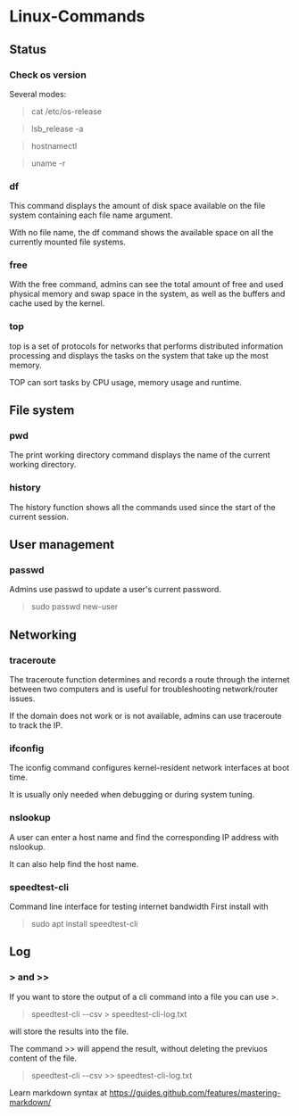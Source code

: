 # Linux-Commands

## Status
### Check os version
Several modes:
> cat /etc/os-release

> lsb_release -a

> hostnamectl

> uname -r

### df
This command displays the amount of disk space available on the file system containing each file name argument. 

With no file name, the df command shows the available space on all the currently mounted file systems.
### free
With the free command, admins can see the total amount of free and used physical memory and swap space in the system, as well as the buffers and cache used by the kernel.
### top
top is a set of protocols for networks that performs distributed information processing and displays the tasks on the system that take up the most memory. 

TOP can sort tasks by CPU usage, memory usage and runtime.

## File system
### pwd
The print working directory command displays the name of the current working directory.
### history
The history function shows all the commands used since the start of the current session.

## User management
### passwd
Admins use passwd to update a user's current password.
> sudo passwd new-user

## Networking
### traceroute
The traceroute function determines and records a route through the internet between two computers and is useful for troubleshooting network/router issues. 

If the domain does not work or is not available, admins can use traceroute to track the IP.
### ifconfig
The iconfig command configures kernel-resident network interfaces at boot time. 

It is usually only needed when debugging or during system tuning.
### nslookup
A user can enter a host name and find the corresponding IP address with nslookup. 

It can also help find the host name.
### speedtest-cli
Command line interface for testing internet bandwidth
First install with
> sudo apt install speedtest-cli


## Log
### > and >>
If you want to store the output of a cli command into a file you can use >.

> speedtest-cli --csv > speedtest-cli-log.txt

will store the results into the file.

The command >> will append the result, without deleting the previuos content of the file.

> speedtest-cli --csv >> speedtest-cli-log.txt


Learn markdown syntax at https://guides.github.com/features/mastering-markdown/
